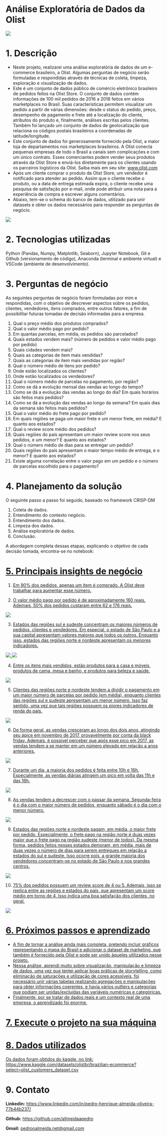 # Análise Exploratória de Dados da Olist

<img src="reports/logo.png">

# 1. Descrição
- Neste projeto, realizarei uma análise exploratória de dados de um e-commerce brasileiro, a Olist. Algumas perguntas de negócio serão formuladas e respondidas através de técnicas de coleta, limpeza, exploração e visualização de dados.
- Este é um conjunto de dados público de comércio eletrônico brasileiro de pedidos feitos na Olist Store. O conjunto de dados contém informações de 100 mil pedidos de 2016 a 2018 feitos em vários marketplaces no Brasil. Suas características permitem visualizar um pedido a partir de várias dimensões: desde o status do pedido, preço, desempenho de pagamento e frete até a localização do cliente, atributos do produto e, finalmente, análises escritas pelos clientes. Também foi lançado um conjunto de dados de geolocalização que relaciona os códigos postais brasileiros a coordenadas de latitude/longitude.
- Este conjunto de dados foi generosamente fornecido pela Olist, a maior loja de departamentos nos marketplaces brasileiros. A Olist conecta pequenas empresas de todo o Brasil a canais sem complicações e com um único contrato. Esses comerciantes podem vender seus produtos através da Olist Store e enviá-los diretamente para os clientes usando os parceiros logísticos da Olist. Saiba mais em seu site: www.olist.com
- Após um cliente comprar o produto da Olist Store, um vendedor é notificado para atender ao pedido. Assim que o cliente recebe o produto, ou a data de entrega estimada expira, o cliente recebe uma pesquisa de satisfação por e-mail, onde pode atribuir uma nota para a experiência de compra e escrever alguns comentários.
- Abaixo, tem-se o schema do banco de dados, utilizado para unir datasets e obter os dados necessários para responder as perguntas de negócio.

<img src="reports/schemaOlist.png">

# 2. Tecnologias utilizadas
Python (Pandas, Numpy, Matplotlib, Seaborn), Jupyter Notebook, Git e Github (versionamento de código), Anaconda (terminal e ambiente virtual) e VSCode (ambiente de desenvolvimento).

# 3. Perguntas de negócio 
As seguintes perguntas de negócio foram formuladas por mim e respondidas, com o objetivo de descrever aspectos sobre os pedidos, clientes, vendedores, itens comprados, entre outros fatores, a fim de possibilitar futuras tomadas de decisão informadas para a empresa.

1. Qual o preço médio dos produtos comprados?
2. Qual o valor médio pago por pedido?
3. Em quantas parcelas, em média, os pedidos são parcelados?
4. Quais estados vendem mais? (número de pedidos e valor médio pago por pedido)
5. Quais cidades vendem mais?
6. Quais as categorias de item mais vendidas?
7. Quais as categorias de item mais vendidas por região?
9. Qual o número médio de itens por pedido?
10. Onde estão localizados os clientes?
11. Onde estão localizados os vendedores?
12. Qual o número médio de parcelas no pagamento, por região?
13. Como se dá a evolução mensal das vendas ao longo do tempo?
14. Como se dá a evolução das vendas ao longo do dia? Em quais horários são feitos mais pedidos?
15. Como se dá a evolução das vendas ao longo da semana? Em quais dias da semana são feitos mais pedidos?
16. Qual o valor médio do frete pago por pedido?
17. Em quais regiões se paga um maior frete e um menor frete, em média? E quanto aos estados?
18. Qual o review score médio dos pedidos?
19. Quais regiões do país apresentam um maior review score nos seus pedidos, e um menor? E quanto aos estados?
20. Qual o número médio de dias para se entregar um pedido?
21. Quais regiões do país apresentam o maior tempo médio de entrega, e o menor? E quanto aos estados?
22. Existe alguma correlação entre o valor pago em um pedido e o número de parcelas escolhido para o pagamento?

# 4. Planejamento da solução
O seguinte passo a passo foi seguido, baseado no framework CRISP-DM

1. Coleta de dados.
2. Entendimento do contexto negócio.
3. Entendimento dos dados.
4. Limpeza dos dados.
5. Análise exploratória de dados.
6. Conclusão.

A abordagem completa dessas etapas, explicando o objetivo de cada decisão tomada, encontra-se no notebook: <a href="https://github.com/allmeidaapedro/Olist-Analysis/blob/main/eda.ipynb"> 

# 5. Principais insights de negócio

1. Em 90% dos pedidos, apenas um item é comprado. A Olist deve trabalhar para aumentar esse número.

2. O valor médio pago por pedido é de aproximadamente 160 reais. Ademais, 50% dos pedidos custaram entre 62 e 176 reais.

<img src="reports/valor_pedido.png">

3. Estados das regiões sul e sudeste concentram os maiores números de pedidos, clientes e vendedores. Em especial, o estado de São Paulo e a sua capital apresentam valores maiores que todos os outros. Enquanto isso, estados das regiões norte e nordeste apresentam os menores indicadores.

<img src="reports/pedidos_por_estado.png">

<img src="reports/pedidos_por_cidade.png">

4. Entre os itens mais vendidos, estão produtos para a casa e móveis, produtos de cama, mesa e banho, e produtos para beleza e saúde.

<img src="reports/itens_mais_vendidos.png">

5. Clientes das regiões norte e nordeste tendem a dividir o pagamento em um maior número de parcelas por pedido (em média), enquanto clientes das regiões sul e sudeste apresentam um menor número. Isso faz sentido, uma vez que tais regiões possuem os piores indicadores de renda do país.

<img src="reports/parcelas_por_estado.png">

6. De forma geral, as vendas cresceram ao longo dos dois anos, atingindo seu ápice em novembro de 2017, provavelmente por conta da black friday. Ademais, é possível perceber que após esse pico em 2017, as vendas tendem a se manter em um número elevado em relação a anos anteriores.

<img src="reports/vendas_mensal.png">

7. Durante um dia, a maioria dos pedidos é feita entre 10h e 16h. Especialmente, as vendas diárias atingem um pico em volta das 11h e das 16h.

<img src="reports/vendas_dia.png">

8. As vendas tendem a decrescer com o passar da semana. Segunda-feira é o dia com o maior número de pedidos, enquanto sábado é o dia com o menor número.

<img src="reports/vendas_semana.png">

9. Estados das regiões norte e nordeste pagam, em média, o maior frete por pedido. Especialmente, o frete pago na região norte é duas vezes maior que o frete pago na região sudeste (menor de todos). Da mesma forma, pedidos feitos nesses estados demoram, em média, mais de duas vezes o número de dias para serem entregues em relação a estados do sul e sudeste. Isso ocorre pois, a grande maioria dos vendedores concentram-se no estado de São Paulo e nos grandes centros.

<img src="reports/entrega_regiao.png">


10. 75% dos pedidos possuem um review score de 4 ou 5. Ademais, isso se replica entre as regiões e estados do país, que apresentam um score médio em torno de 4. Isso indica uma boa satisfação dos clientes, no geral.

<img src="reports/reviews_regiao.png">

# 6. Próximos passos e aprendizado
- A fim de tornar a análise ainda mais completa, pretendo incluir gráficos representando o mapa do Brasil e adicionar o dataset de marketing, que também é fornecido pela Olist e pode ser unido àqueles utilizados nesse projeto.
- Nessa análise, aprendi muito sobre visualização, manipulação e limpeza de dados, uma vez que tentei aplicar boas práticas de storytelling, como eliminação de saturações e utilização de cores acessíveis, foi necessário unir várias tabelas realizando agregações e manipulações para obter informações coerentes, e havia vários outliers e categorias que podiam ser unidas/excluídas das variáveis numéricas e categóricas.
- Finalmente, por se tratar de dados reais e um contexto real de uma empresa, o aprendizado foi enorme.

# 7. Execute o projeto na sua máquina


# 8. Dados utilizados
Os dados foram obtidos do kaggle, no link: https://www.kaggle.com/datasets/olistbr/brazilian-ecommerce?select=olist_customers_dataset.csv

# 9. Contato
<b>Linkedin:</b> https://www.linkedin.com/in/pedro-henrique-almeida-oliveira-77b44b237/

<b>Github:</b> https://github.com/allmeidaapedro

<b>Gmail:</b> pedrooalmeida.net@gmail.com